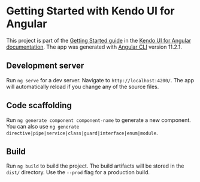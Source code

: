 # Getting Started with Kendo UI for Angular

This project is part of the [Getting Started guide](https://www.telerik.com/kendo-angular-ui/components/getting-started/) in the [Kendo UI for Angular documentation](https://www.telerik.com/kendo-angular-ui/components/). The app was generated with [Angular CLI](https://github.com/angular/angular-cli) version 11.2.1.

## Development server

Run `ng serve` for a dev server. Navigate to `http://localhost:4200/`. The app will automatically reload if you change any of the source files.

## Code scaffolding

Run `ng generate component component-name` to generate a new component. You can also use `ng generate directive|pipe|service|class|guard|interface|enum|module`.

## Build

Run `ng build` to build the project. The build artifacts will be stored in the `dist/` directory. Use the `--prod` flag for a production build.
